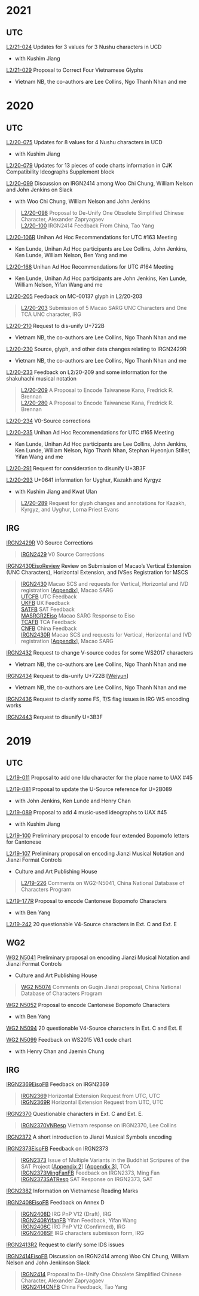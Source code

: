 # 2021

## UTC

[L2/21-024](http://www.unicode.org/L2/L2021/21024-nushu-prop-chg.pdf) Updates for 3 values for 3 Nushu characters in UCD</br>
* with Kushim Jiang

[L2/21-029](http://www.unicode.org/L2/L2021/21029-four-v-source-glyphs.pdf) Proposal to Correct Four Vietnamese Glyphs</br>
* Vietnam NB, the co-authors are Lee Collins, Ngo Thanh Nhan and me

# 2020

## UTC

[L2/20-075](http://www.unicode.org/L2/L2020/20075-nushu-prop-upd.pdf) Updates for 8 values for 4 Nushu characters in UCD</br>
* with Kushim Jiang

[L2/20-079](http://www.unicode.org/L2/L2020/20079-cjk-comp-supp-upd.pdf) Updates for 13 pieces of code charts information in CJK Compatibility Ideographs Supplement block

[L2/20-099](http://www.unicode.org/L2/L2020/20099-irgn2414-discuss.pdf) Discussion on IRGN2414 among Woo Chi Chung, William Nelson and John Jenkins on Slack</br>
* with Woo Chi Chung, William Nelson and John Jenkins</br>
> [L2/20-098](http://www.unicode.org/L2/L2020/20098-irgn2414-one-char-deunify.pdf) Proposal to De-Unify One Obsolete Simplified Chinese Character, Alexander Zapryagaev</br>
> [L2/20-100](http://www.unicode.org/L2/L2020/20100-irgn2414-china-fdbk.pdf) IRGN2414 Feedback From China, Tao Yang

[L2/20-106R](http://www.unicode.org/L2/L2020/20106r-unihan-adhoc-utc163.pdf) Unihan Ad Hoc Recommendations for UTC #163 Meeting</br>
* Ken Lunde, Unihan Ad Hoc participants are Lee Collins, John Jenkins, Ken Lunde, William Nelson, Ben Yang and me

[L2/20-168](http://www.unicode.org/L2/L2020/20168-unihan-adhoc-utc164.pdf) Unihan Ad Hoc Recommendations for UTC #164 Meeting</br>
* Ken Lunde, Unihan Ad Hoc participants are John Jenkins, Ken Lunde, William Nelson, Yifan Wang and me 

[L2/20-205](http://www.unicode.org/L2/L2020/20205-fdbk-mc-00137.pdf) Feedback on MC-00137 glyph in L2/20-203</br>
> [L2/20-203](http://www.unicode.org/L2/L2020/20205-fdbk-mc-00137.pdf) Submission of 5 Macao SARG UNC Characters and One TCA UNC character, IRG

[L2/20-210](http://www.unicode.org/L2/L2020/20210-irgn2434-disunify-722b.pdf) Request to dis-unify U+722B</br>
* Vietnam NB, the co-authors are Lee Collins, Ngo Thanh Nhan and me

[L2/20-230](http://www.unicode.org/L2/L2020/20230-vn-src-data-chg-irgn2440.pdf) Source, glyph, and other data changes relating to IRGN2429R</br>
* Vietnam NB, the co-authors are Lee Collins, Ngo Thanh Nhan and me

[L2/20-233](http://www.unicode.org/L2/L2020/20233-kana-fdbk-shakuhachi.pdf) Feedback on L2/20-209 and some information for the shakuhachi musical notation</br>
> [L2/20-209](http://www.unicode.org/L2/L2020/20209-taiwan-kana.pdf) A Proposal to Encode Taiwanese Kana, Fredrick R. Brennan</br>
> [L2/20-280](http://www.unicode.org/L2/L2020/20280-taiwan-kana.pdf) A Proposal to Encode Taiwanese Kana, Fredrick R. Brennan

[L2/20-234](http://www.unicode.org/L2/L2020/20234-v0-src-corr-irgn2429r.pdf) V0-Source corrections

[L2/20-235](http://www.unicode.org/L2/L2020/20235-unihan-adhoc-utc165.pdf) Unihan Ad Hoc Recommendations for UTC #165 Meeting</br>
* Ken Lunde, Unihan Ad Hoc participants are Lee Collins, John Jenkins, Ken Lunde, William Nelson, Ngo Thanh Nhan, Stephan Hyeonjun Stiller, Yifan Wang and me

[L2/20-291](http://www.unicode.org/L2/L2020/20291-irgn2443-3b3f-disunify.pdf) Request for consideration to disunify U+3B3F

[L2/20-293](http://www.unicode.org/L2/L2020/20293-0641-issue.pdf) U+0641 information for Uyghur, Kazakh and Kyrgyz</br>
* with Kushim Jiang and Kwat Ulan</br>
> [L2/20-289](http://www.unicode.org/L2/L2020/20289-kazakh-kyrgyz-uyghur-annot.pdf) Request for glyph changes and annotations for Kazakh, Kyrgyz, and Uyghur, Lorna Priest Evans

## IRG

[IRGN2429R](https://appsrv.cse.cuhk.edu.hk/~irg/irg/irg53/IRGN2429R_V0SourceCorrections.pdf) V0 Source Corrections</br>
> [IRGN2429](https://appsrv.cse.cuhk.edu.hk/~irg/irg/irg53/IRGN2429_V0-SourceCorrections.pdf) V0 Source Corrections

[IRGN2430EisoReview](https://appsrv.cse.cuhk.edu.hk/~irg/irg/irg53/IRGN2430EisoFeedback.pdf) Review on Submission of Macao’s Vertical Extension (UNC Characters), Horizontal Extension, and IVSes Registration for MSCS</br>
> [IRGN2430](https://appsrv.cse.cuhk.edu.hk/~irg/irg/irg53/IRGN2430.pdf) Macao SCS and requests for Vertical, Horizontal and IVD registration \[[Appendix](https://appsrv.cse.cuhk.edu.hk/~irg/irg/irg53/IRGN2430.zip)\], Macao SARG</br>
> [UTCFB](https://appsrv.cse.cuhk.edu.hk/~irg/irg/irg53/IRGN2430UTCFeedback.pdf) UTC Feedback</br>
> [UKFB](https://appsrv.cse.cuhk.edu.hk/~irg/irg/irg53/IRGN2430UKFeedback.pdf) UK Feedback</br>
> [SATFB](https://appsrv.cse.cuhk.edu.hk/~irg/irg/irg53/IRGN2430SATFeedbackIRGN2430.pdf) SAT Feedback</br>
> [MASRGR2Eiso](https://appsrv.cse.cuhk.edu.hk/~irg/irg/irg53/IRGN2430MSARGResponseToEiso.pdf) Macao SARG Response to Eiso</br>
> [TCAFB](https://appsrv.cse.cuhk.edu.hk/~irg/irg/irg53/IRGN2430TCAFeedback.pdf) TCA Feedback</br>
> [CNFB](https://appsrv.cse.cuhk.edu.hk/~irg/irg/irg53/IRGN2431ChinaFeedback.pdf) China Feedback</br>
> [IRGN2430R](https://appsrv.cse.cuhk.edu.hk/~irg/irg/irg53/IRGN2430R.pdf) Macao SCS and requests for Vertical, Horizontal and IVD registration  \[[Appendix](https://appsrv.cse.cuhk.edu.hk/~irg/irg/irg53/IRGN2430R.zip)\], Macao SARG

[IRGN2432](https://appsrv.cse.cuhk.edu.hk/~irg/irg/irg53/IRGN2432.pdf) Request to change V-source codes for some WS2017 characters</br>
* Vietnam NB, the co-authors are Lee Collins, Ngo Thanh Nhan and me

[IRGN2434](https://drive.google.com/file/d/162T5y6gcrzmECaaOV9nqSt0V0PDp0NEf/view?usp=sharing) Request to dis-unify U+722B \[[Weiyun](https://share.weiyun.com/AEh5i2ef)\]</br>
* Vietnam NB, the co-authors are Lee Collins, Ngo Thanh Nhan and me

[IRGN2436](https://appsrv.cse.cuhk.edu.hk/~irg/irg/irg53/IRGN2436_FS_TSf_issues.pdf) Request to clarify some FS, T/S flag issues in IRG WS encoding works

[IRGN2443](https://appsrv.cse.cuhk.edu.hk/~irg/irg/irg53/IRGN2443_3B3F_disunify.pdf) Request to disunify U+3B3F

# 2019

## UTC

[L2/19-011](http://www.unicode.org/L2/L2019/19011-uax45-idu-san.pdf) Proposal to add one Idu character for the place name to UAX \#45

[L2/19-081](http://www.unicode.org/L2/L2019/19081-usource-ref-update.pdf) Proposal to update the U-Source reference for U+2B089</br>
* with John Jenkins, Ken Lunde and Henry Chan

[L2/19-089](http://www.unicode.org/L2/L2019/19089-uax45music.pdf) Proposal to add 4 music-used ideographs to UAX \#45</br>
* with Kushim Jiang

[L2/19-100](http://www.unicode.org/L2/L2019/19100-cantonese-bopomofo.pdf) Preliminary proposal to encode four extended Bopomofo letters for Cantonese

[L2/19-107](http://www.unicode.org/L2/L2019/19107-n5041-jianzi-notation.pdf) Preliminary proposal on encoding Jianzi Musical Notation and Jianzi Format Controls</br>
* Culture and Art Publishing House</br>
> [L2/19-226](http://www.unicode.org/L2/L2019/19226-n5074-jianzi-cmt.pdf) Comments on WG2-N5041, China National Database of Characters Program

[L2/19-177R](http://www.unicode.org/L2/L2019/19177r-cantonese-bopomofo.pdf) Proposal to encode Cantonese Bopomofo Characters</br>
* with Ben Yang

[L2/19-242](http://www.unicode.org/L2/L2019/19242-n5094-irgn2370-v4-src-question.pdf) 20 questionable V4-Source characters in Ext. C and Ext. E

## WG2

[WG2 N5041](https://unicode.org/wg2/docs/n5041-Jianzi.pdf) Preliminary proposal on encoding Jianzi Musical Notation and Jianzi Format Controls</br>
* Culture and Art Publishing House</br>
> [WG2 N5074](https://unicode.org/wg2/docs/n5074-Comments-on-Guqin-Jianzi-encoding.pdf) Comments on Guqin Jianzi proposal, China National Database of Characters Program

[WG2 N5052](https://unicode.org/wg2/docs/n5052-19177r-cantonese-bopomofo.pdf) Proposal to encode Cantonese Bopomofo Characters</br>
* with Ben Yang

[WG2 N5094](https://unicode.org/wg2/docs/n5094-IRGN2370-VHorizontalExtensions.pdf) 20 questionable V4-Source characters in Ext. C and Ext. E

[WG2 N5099](https://unicode.org/wg2/docs/n5099-IRGN2327FeedbackByEisoHenryJaemin.pdf) Feedback on WS2015 V6.1 code chart</br>
* with Henry Chan and Jaemin Chung

## IRG

[IRGN2369EisoFB](https://appsrv.cse.cuhk.edu.hk/~irg/irg/irg52/IRGN2369_EisoFeedback.pdf) Feedback on IRGN2369</br>
> [IRGN2369](https://appsrv.cse.cuhk.edu.hk/~irg/irg/irg52/IRGN2369ProposedHorizontalExtension.pdf) Horizontal Extension Request from UTC, UTC</br>
> [IRGN2369R](https://appsrv.cse.cuhk.edu.hk/~irg/irg/irg52/IRGN2369RProposedHorizontalExtension.pdf) Horizontal Extension Request from UTC, UTC

[IRGN2370](https://appsrv.cse.cuhk.edu.hk/~irg/irg/irg52/IRGN2370.pdf) Questionable characters in Ext. C and Ext. E.</br>
> [IRGN2370VNResp](https://appsrv.cse.cuhk.edu.hk/~irg/irg/irg52/IRGN2370VietResponseToEiso.pdf) Vietnam response on IRGN2370, Lee Collins

[IRGN2372](https://appsrv.cse.cuhk.edu.hk/~irg/irg/irg52/IRGN2372_intro_jianzi.pdf) A short introduction to Jianzi Musical Symbols encoding

[IRGN2373EisoFB](https://appsrv.cse.cuhk.edu.hk/~irg/irg/irg52/IRGN2373_EisoFeedback.pdf) Feedback on IRGN2373</br>
> [IRGN2373](https://appsrv.cse.cuhk.edu.hk/~irg/irg/irg52/IRGN2373VariantIssuesSATProject.pdf) Issue of Multiple Variants in the Buddhist Scripures of the SAT Project \[[Appendix 2](https://appsrv.cse.cuhk.edu.hk/~irg/irg/irg52/IRGN2373_Appendix2-KINUGAWAKenjiArticle.pdf)\] \[[Appendix 3](https://appsrv.cse.cuhk.edu.hk/~irg/irg/irg52/IRGN2373_Appendix3-WanJinchuanArticle.pdf)\], TCA</br>
> [IRGN2373MingFanFB](https://appsrv.cse.cuhk.edu.hk/~irg/irg/irg52/IRGN2373_MingFanFeedback.pdf) Feedback on IRGN2373, Ming Fan</br>
> [IRGN2373SATResp](https://appsrv.cse.cuhk.edu.hk/~irg/irg/irg52/IRGN2373SATResponseMultipleVariants.pdf) SAT Response on IRGN2373, SAT

[IRGN2382](https://appsrv.cse.cuhk.edu.hk/~irg/irg/irg52/IRGN2382.pdf) Information on Vietnamese Reading Marks

[IRGN2408EisoFB](https://appsrv.cse.cuhk.edu.hk/~irg/irg/irg53/IRGN2408EisoFeedbackonAnnexD.doc) Feedback on Annex D</br>
> [IRGN2408D](https://appsrv.cse.cuhk.edu.hk/~irg/irg/irg53/IRGN2408IRGPnPV12.doc) IRG PnP V12 \(Draft\), IRG</br>
> [IRGN2408YifanFB](https://appsrv.cse.cuhk.edu.hk/~irg/irg/irg53/IRGN2408YifanFeedback.docx) Yifan Feedback, Yifan Wang</br>
> [IRGN2408C](https://appsrv.cse.cuhk.edu.hk/~irg/irg/irg53/IRGN2408IRGPnPV12Confirmed.pdf) IRG PnP V12 \(Confirmed\), IRG</br>
> [IRGN2408SF](https://appsrv.cse.cuhk.edu.hk/~irg/irg/irg53/IRGN2408SubmissionForm.xlsx) IRG characters submisson form, IRG

[IRGN2413R2](https://appsrv.cse.cuhk.edu.hk/~irg/irg/irg53/IRGN2413_IDS_issues.pdf) Request to clarify some IDS issues

[IRGN2414EisoFB](https://appsrv.cse.cuhk.edu.hk/~irg/irg/irg53/IRGN2414DiscussionOnSlack.pdf) Discussion on IRGN2414 among Woo Chi Chung, William Nelson and John Jenkinson Slack</br>
> [IRGN2414](https://appsrv.cse.cuhk.edu.hk/~irg/irg/irg53/IRGN2414.pdf) Proposal to De-Unify One Obsolete Simplified Chinese Character, Alexander Zapryagaev</br>
> [IRGN2414CNFB](https://appsrv.cse.cuhk.edu.hk/~irg/irg/irg53/IRGN2414FeedbackfromChina.pdf) China Feedback, Tao Yang
